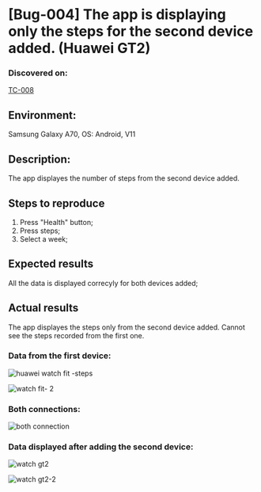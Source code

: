 # **[Bug-004] The app is displaying only the steps for the second device added. (Huawei GT2)**

### **Discovered on:**

[TC-008](https://github.com/AlexandraAncaGabor/QA-Project-Huawei-Health/blob/feature/refactoring/test-cases/tc-008.md)

## **Environment:**

Samsung Galaxy A70, OS: Android, V11

## **Description:**

The app displayes the number of steps from the second device added.

## **Steps to reproduce**

1. Press "Health" button;
2. Press steps;
3. Select a week;

## **Expected results**

All the data is displayed correcyly for both devices added;

## **Actual results**

The app displayes the steps only from the second device added. Cannot see the steps recorded from the first one.

### **Data from the first device:** 

![huawei watch fit -steps](https://user-images.githubusercontent.com/110250127/206286753-93ccc145-d427-4f40-a4b1-8f732c4609bc.jpg)


![watch fit- 2](https://user-images.githubusercontent.com/110250127/206286490-78873a0c-ffbb-437e-a70c-d72270a52503.jpg)


### **Both connections:**

![both connection](https://user-images.githubusercontent.com/110250127/206286548-554673c7-99c9-4c55-a6cc-026f4e4a4271.jpg)



### **Data displayed after adding the second device:**


![watch gt2](https://user-images.githubusercontent.com/110250127/206286799-da41c6b5-3102-4671-bcf4-da67a820b23f.jpg)

![watch gt2-2](https://user-images.githubusercontent.com/110250127/206286834-4ec386e3-21de-4657-8f35-533ea4968fe7.jpg)





